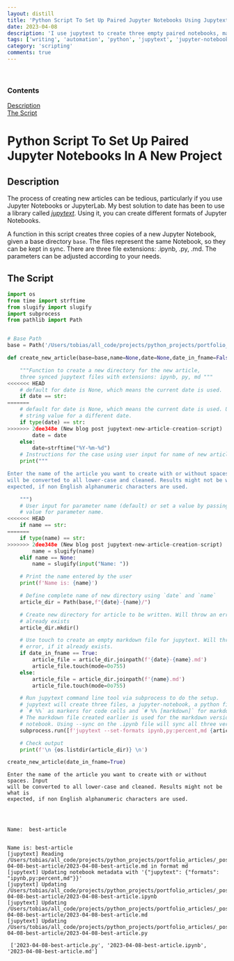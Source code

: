 ```yaml
---
layout: distill
title: 'Python Script To Set Up Paired Jupyter Notebooks Using Jupytext'
date: 2023-04-08
description: 'I use jupytext to create three empty paired notebooks, making the setup for new articles easier'
tags: ['writing', 'automation', 'python', 'jupytext', 'jupyter-notebook']
category: 'scripting'
comments: true
---
```

<br>
<d-contents>
  <nav class="l-text figcaption">
  <h3>Contents</h3>
    <div class="no-math"><a href="#description">Description</a></div>
    <div class="no-math"><a href="#the-script">The Script</a></div>
  </nav>
</d-contents>

# Python Script To Set Up Paired Jupyter Notebooks In A New Project

## Description

The process of creating new articles can be tedious, particularly if you use
Jupyter Notebooks or JupyterLab. My best solution to date has been to use a
library called
[*jupytext*](https://jupytext.readthedocs.io/en/latest/install.html). Using it,
you can create different formats of Jupyter Notebooks.

A function in this script creates three copies of a new Jupyter Notebook, given
a base directory `base`. The files represent the same Notebook, so they can be
kept in sync. There are three file extensions: .ipynb, .py, .md. The parameters
can be adjusted according to your needs. 


## The Script

```python
import os
from time import strftime
from slugify import slugify
import subprocess
from pathlib import Path


# Base Path
base = Path('/Users/tobias/all_code/projects/python_projects/portfolio_articles/_posts/')

def create_new_article(base=base,name=None,date=None,date_in_fname=False):

    """Function to create a new directory for the new article,
    three synced jupytext files with extensions: ipynb, py, md """
<<<<<<< HEAD
    # default for date is None, which means the current date is used.
    if date == str:
=======
    # default for date is None, which means the current date is used. Use a
    # string value for a different date.
    if type(date) == str:
>>>>>>> 2dee348e (New blog post jupytext-new-article-creation-script)
        date = date
    else:
        date=strftime("%Y-%m-%d")
    # Instructions for the case using user input for name of new article
    print("""

Enter the name of the article you want to create with or without spaces. Input
will be converted to all lower-case and cleaned. Results might not be what is
expected, if non English alphanumeric characters are used.

    """)
    # User input for parameter name (default) or set a value by passing a string
    # value for parameter name. 
<<<<<<< HEAD
    if name == str:
=======
    if type(name) == str:
>>>>>>> 2dee348e (New blog post jupytext-new-article-creation-script)
        name = slugify(name)
    elif name == None:
        name = slugify(input("Name: "))

    # Print the name entered by the user
    print(f'Name is: {name}')

    # Define complete name of new directory using `date` and `name`
    article_dir = Path(base,f"{date}-{name}/")

    # Create new directory for article to be written. Will throw an error, if it
    # already exists
    article_dir.mkdir()

    # Use touch to create an empty markdown file for jupytext. Will throw an
    # error, if it already exists.
    if date_in_fname == True:
        article_file = article_dir.joinpath(f'{date}-{name}.md')
        article_file.touch(mode=0o755)
    else:
        article_file = article_dir.joinpath(f'{name}.md')
        article_file.touch(mode=0o755)

    # Run jupytext command line tool via subprocess to do the setup.
    # jupytext will create three files, a jupyter-notebook, a python file using
    # `# %%` as markers for code cells and `# %% [markdown]` for markdown cells.
    # The markdown file created earlier is used for the markdown version of the
    # notebook. Using --sync on the .ipynb file will sync all three versions.
    subprocess.run([f'jupytext --set-formats ipynb,py:percent,md {article_file}'],shell=True)

    # Check output
    print(f'\n {os.listdir(article_dir)} \n')

create_new_article(date_in_fname=True)
```

    
    
    Enter the name of the article you want to create with or without spaces. Input
    will be converted to all lower-case and cleaned. Results might not be what is
    expected, if non English alphanumeric characters are used.
    
        


    Name:  best-article


    Name is: best-article
    [jupytext] Reading /Users/tobias/all_code/projects/python_projects/portfolio_articles/_posts/2023-04-08-best-article/2023-04-08-best-article.md in format md
    [jupytext] Updating notebook metadata with '{"jupytext": {"formats": "ipynb,py:percent,md"}}'
    [jupytext] Updating /Users/tobias/all_code/projects/python_projects/portfolio_articles/_posts/2023-04-08-best-article/2023-04-08-best-article.ipynb
    [jupytext] Updating /Users/tobias/all_code/projects/python_projects/portfolio_articles/_posts/2023-04-08-best-article/2023-04-08-best-article.md
    [jupytext] Updating /Users/tobias/all_code/projects/python_projects/portfolio_articles/_posts/2023-04-08-best-article/2023-04-08-best-article.py
    
     ['2023-04-08-best-article.py', '2023-04-08-best-article.ipynb', '2023-04-08-best-article.md'] 
    

